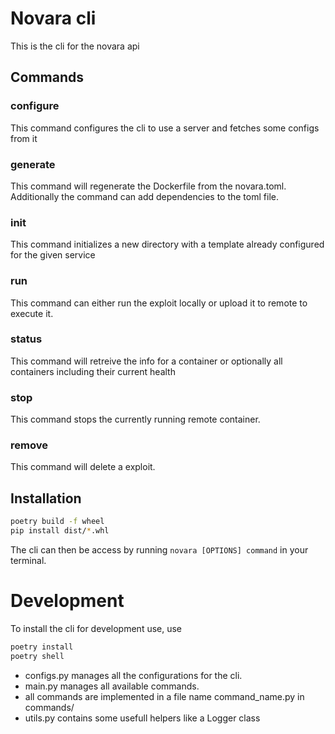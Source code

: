 # Novara cli

This is the cli for the novara api

## Commands

### configure

This command configures the cli to use a server and fetches some configs from it

### generate

This command will regenerate the Dockerfile from the novara.toml. Additionally the command can add dependencies to the toml file.

### init

This command initializes a new directory with a template already configured for the given service

### run

This command can either run the exploit locally or upload it to remote to execute it.

### status

This command will retreive the info for a container or optionally all containers including their current health

### stop

This command stops the currently running remote container.

### remove

This command will delete a exploit.

## Installation

```sh
poetry build -f wheel
pip install dist/*.whl
```

The cli can then be access by running `novara [OPTIONS] command` in your terminal.

# Development

To install the cli for development use, use

```sh
poetry install
poetry shell
```

- configs.py manages all the configurations for the cli.
- main.py manages all available commands.
- all commands are implemented in a file name command_name.py in commands/
- utils.py contains some usefull helpers like a Logger class
